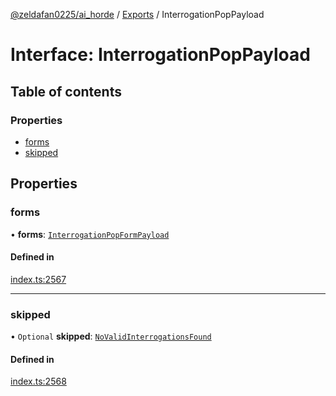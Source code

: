 [@zeldafan0225/ai_horde](../README.md) / [Exports](../modules.md) / InterrogationPopPayload

# Interface: InterrogationPopPayload

## Table of contents

### Properties

- [forms](InterrogationPopPayload.md#forms)
- [skipped](InterrogationPopPayload.md#skipped)

## Properties

### forms

• **forms**: [`InterrogationPopFormPayload`](InterrogationPopFormPayload.md)

#### Defined in

[index.ts:2567](https://github.com/ZeldaFan0225/ai_horde/blob/99a73d4/index.ts#L2567)

___

### skipped

• `Optional` **skipped**: [`NoValidInterrogationsFound`](NoValidInterrogationsFound.md)

#### Defined in

[index.ts:2568](https://github.com/ZeldaFan0225/ai_horde/blob/99a73d4/index.ts#L2568)
